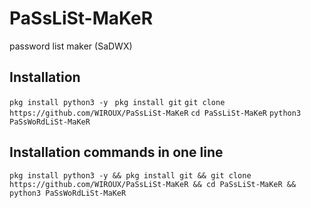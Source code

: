 # PaSsLiSt-MaKeR
password list maker (SaDWX)
## Installation
`pkg install python3 -y ` 
`pkg install git`
`git clone https://github.com/WIROUX/PaSsLiSt-MaKeR`
`cd PaSsLiSt-MaKeR`
`python3 PaSsWoRdLiSt-MaKeR`
## Installation commands in one line
`pkg install python3 -y && pkg install git && git clone https://github.com/WIROUX/PaSsLiSt-MaKeR && cd PaSsLiSt-MaKeR && python3 PaSsWoRdLiSt-MaKeR`

